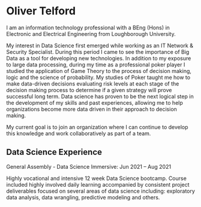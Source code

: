 # Oliver Telford

I am an information technology professional with a BEng (Hons) in Electronic and Electrical Engineering from Loughborough University.

My interest in Data Science first emerged while working as an IT Network & Security Specialist. During this period I came to see the importance of Big Data as a tool for developing new technologies. In addition to my exposure to large data processing, during my time as a professional poker player I studied the application of Game Theory to the process of decision making, logic and the science of probability. My studies of Poker taught me how to make data-driven decisions evaluating risk levels at each stage of the decision making process to determine if a given strategy will prove successful long term. Data science has proven to be the next logical step in the development of my skills and past experiences, allowing me to help organizations become more data driven in their approach to decision making.

My current goal is to join an organization where I can continue to develop this knowledge and work collaboratively as part of a team.




## Data Science Experience


General Assembly - Data Science Immersive: 
Jun 2021 – Aug 2021

Highly vocational and intensive 12 week Data Science bootcamp. Course included highly involved daily learning accompanied by consistent project deliverables focused on several areas of data science including: exploratory data analysis, data wrangling, predictive modeling and others.
